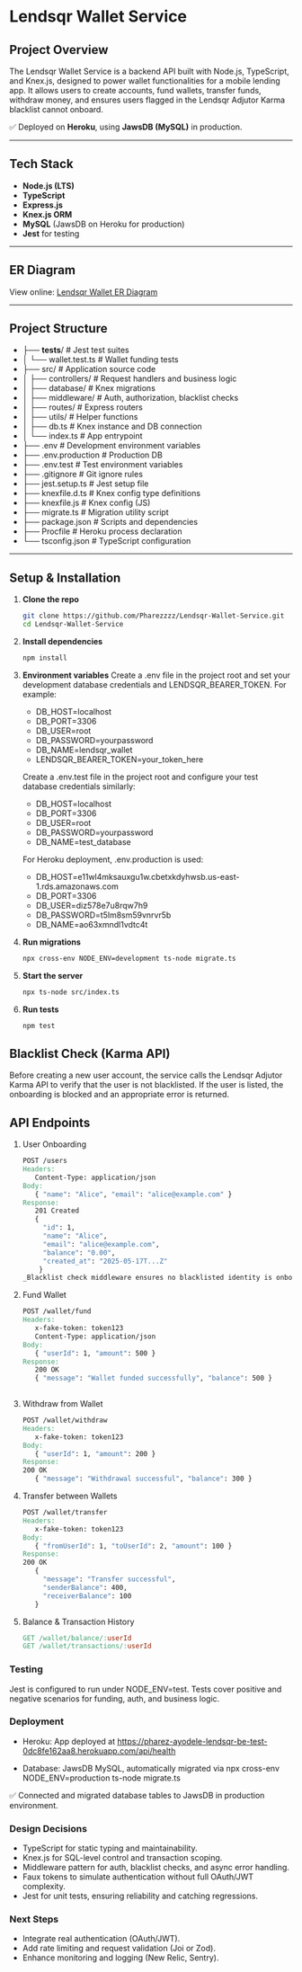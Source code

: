 # Lendsqr Wallet Service

## Project Overview
The Lendsqr Wallet Service is a backend API built with Node.js, TypeScript, and Knex.js, designed to power wallet functionalities for a mobile lending app. It allows users to create accounts, fund wallets, transfer funds, withdraw money, and ensures users flagged in the Lendsqr Adjutor Karma blacklist cannot onboard.

✅ Deployed on **Heroku**, using **JawsDB (MySQL)** in production.

---

## Tech Stack
- **Node.js (LTS)**
- **TypeScript**
- **Express.js**
- **Knex.js ORM**
- **MySQL** (JawsDB on Heroku for production)
- **Jest** for testing

---

## ER Diagram
View online: [Lendsqr Wallet ER Diagram](https://dbdesigner.page.link/mpEe6wD2Mg5gQAk79)

---

## Project Structure
- ├── __tests__/                   # Jest test suites
- │   └── wallet.test.ts           # Wallet funding tests
- ├── src/                         # Application source code
- │   ├── controllers/             # Request handlers and business logic
- │   ├── database/                # Knex migrations
- │   ├── middleware/              # Auth, authorization, blacklist checks
- │   ├── routes/                  # Express routers
- │   ├── utils/                   # Helper functions
- │   ├── db.ts                    # Knex instance and DB connection
- │   └── index.ts                 # App entrypoint
- ├── .env                         # Development environment variables
- ├── .env.production              # Production DB
- ├── .env.test                    # Test environment variables
- ├── .gitignore                   # Git ignore rules
- ├── jest.setup.ts                # Jest setup file
- ├── knexfile.d.ts                # Knex config type definitions
- ├── knexfile.js                  # Knex config (JS)
- ├── migrate.ts                   # Migration utility script
- ├── package.json                 # Scripts and dependencies
- ├── Procfile                     # Heroku process declaration
- └── tsconfig.json                # TypeScript configuration

---

## Setup & Installation
1. **Clone the repo**  
   ```bash
   git clone https://github.com/Pharezzzz/Lendsqr-Wallet-Service.git
   cd Lendsqr-Wallet-Service

2. **Install dependencies**
   ```bash
   npm install

3. **Environment variables**
   Create a .env file in the project root and set your development database credentials and LENDSQR_BEARER_TOKEN. For example:
   - DB_HOST=localhost
   - DB_PORT=3306
   - DB_USER=root
   - DB_PASSWORD=yourpassword
   - DB_NAME=lendsqr_wallet
   - LENDSQR_BEARER_TOKEN=your_token_here

   Create a .env.test file in the project root and configure your test database credentials similarly:
   - DB_HOST=localhost
   - DB_PORT=3306
   - DB_USER=root
   - DB_PASSWORD=yourpassword
   - DB_NAME=test_database
  
   For Heroku deployment, .env.production is used:
   - DB_HOST=e11wl4mksauxgu1w.cbetxkdyhwsb.us-east-1.rds.amazonaws.com
   - DB_PORT=3306
   - DB_USER=diz578e7u8rqw7h9
   - DB_PASSWORD=t5lm8sm59vnrvr5b
   - DB_NAME=ao63xmndl1vdtc4t

5. **Run migrations**
   ```bash
   npx cross-env NODE_ENV=development ts-node migrate.ts

6. **Start the server**
   ```bash
   npx ts-node src/index.ts

7. **Run tests**
    ```bash
   npm test

## Blacklist Check (Karma API)
Before creating a new user account, the service calls the Lendsqr Adjutor Karma API to verify that the user is not blacklisted. If the user is listed, the onboarding is blocked and an appropriate error is returned.

## API Endpoints
1. User Onboarding
   ```makefile
   POST /users
   Headers:
      Content-Type: application/json
   Body:
      { "name": "Alice", "email": "alice@example.com" }
   Response:
      201 Created
      {
        "id": 1,
        "name": "Alice",
        "email": "alice@example.com",
        "balance": "0.00",
        "created_at": "2025-05-17T...Z"
       }
   _Blacklist check middleware ensures no blacklisted identity is onboarded._

2. Fund Wallet
   ```makefile
   POST /wallet/fund
   Headers:
      x-fake-token: token123
      Content-Type: application/json
   Body:
      { "userId": 1, "amount": 500 }
   Response:
      200 OK
      { "message": "Wallet funded successfully", "balance": 500 }
 
3. Withdraw from Wallet
   ```makefile
   POST /wallet/withdraw
   Headers:
      x-fake-token: token123
   Body:
      { "userId": 1, "amount": 200 }
   Response:
   200 OK
      { "message": "Withdrawal successful", "balance": 300 }

4. Transfer between Wallets
   ```makefile
   POST /wallet/transfer
   Headers:
      x-fake-token: token123
   Body:
      { "fromUserId": 1, "toUserId": 2, "amount": 100 }
   Response:
   200 OK
      {
        "message": "Transfer successful",
        "senderBalance": 400,
        "receiverBalance": 100
      }

5. Balance & Transaction History
   ```makefile
   GET /wallet/balance/:userId
   GET /wallet/transactions/:userId

### Testing
Jest is configured to run under NODE_ENV=test.
Tests cover positive and negative scenarios for funding, auth, and business logic.

### Deployment
- Heroku: App deployed at
https://pharez-ayodele-lendsqr-be-test-0dc8fe162aa8.herokuapp.com/api/health

- Database: JawsDB MySQL, automatically migrated via
npx cross-env NODE_ENV=production ts-node migrate.ts

✅ Connected and migrated database tables to JawsDB in production environment.

### Design Decisions
- TypeScript for static typing and maintainability.
- Knex.js for SQL-level control and transaction scoping.
- Middleware pattern for auth, blacklist checks, and async error handling.
- Faux tokens to simulate authentication without full OAuth/JWT complexity.
- Jest for unit tests, ensuring reliability and catching regressions.

### Next Steps
- Integrate real authentication (OAuth/JWT).
- Add rate limiting and request validation (Joi or Zod).
- Enhance monitoring and logging (New Relic, Sentry).
